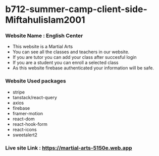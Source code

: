 # b712-summer-camp-client-side-Miftahulislam2001

### Website Name : English Center
* This website is a Martial Arts
* You can see all the classes and teachers in our website.
* If you are tutor you can add your class after succesful login
* If you are a student you can enroll a selected class
* As this website firebase authenticated your information will be safe.

### Website Used packages
* stripe
* tanstack/react-query
* axios
* firebase
* framer-motion
* react-dom
* react-hook-form
* react-icons
* sweetalert2

### Live site Link : https://martial-arts-5150e.web.app
